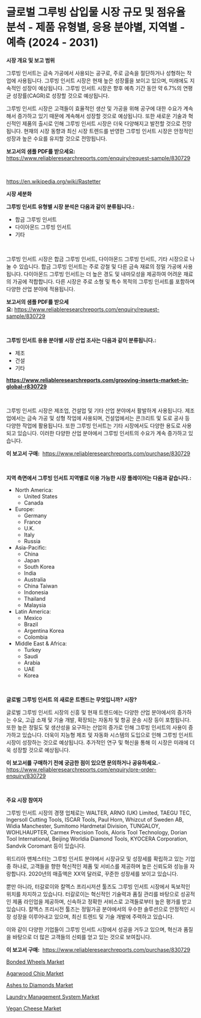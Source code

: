 <p><h1>글로벌 그루빙 삽입물 시장 규모 및 점유율 분석 - 제품 유형별, 응용 분야별, 지역별 - 예측 (2024 - 2031)</h1></p><p><strong>시장 개요 및 보고 범위</strong></p>
<p><p>그루빙 인서트는 금속 가공에서 사용되는 공구로, 주로 금속을 절단하거나 성형하는 작업에 사용됩니다. 그루빙 인서트 시장은 현재 높은 성장률을 보이고 있으며, 미래에도 지속적인 성장이 예상됩니다. 그루빙 인서트 시장은 향후 예측 기간 동안 약 6.7%의 연평균 성장률(CAGR)로 성장할 것으로 예상됩니다.</p><p>그루빙 인서트 시장은 고객들이 효율적인 생산 및 가공을 위해 공구에 대한 수요가 계속해서 증가하고 있기 때문에 계속해서 성장할 것으로 예상됩니다. 또한 새로운 기술과 혁신적인 제품의 출시로 인해 그루빙 인서트 시장은 더욱 다양해지고 발전할 것으로 전망됩니다. 현재의 시장 동향과 최신 시장 트렌드를 반영한 그루빙 인서트 시장은 안정적인 성장과 높은 수요를 유지할 것으로 전망됩니다.</p></p>
<p><strong>보고서의 샘플 PDF를 받으세요:</strong> <a href="https://www.reliableresearchreports.com/enquiry/request-sample/830729">https://www.reliableresearchreports.com/enquiry/request-sample/830729</a></p>
<p>&nbsp;</p>
<p><a href="https://en.wikipedia.org/wiki/Rastetter">https://en.wikipedia.org/wiki/Rastetter</a></p>
<p><strong>시장 세분화</strong></p>
<p><strong>그루빙 인서트 유형별 시장 분석은 다음과 같이 분류됩니다.:</strong></p>
<p><ul><li>합금 그루빙 인서트</li><li>다이아몬드 그루빙 인서트</li><li>기타</li></ul></p>
<p>&nbsp;</p>
<p><p>그루빙 인서트 시장은 합금 그루빙 인서트, 다이아몬드 그루빙 인서트, 기타 시장으로 나눌 수 있습니다. 합금 그루빙 인서트는 주로 강철 및 다른 금속 재료의 정밀 가공에 사용됩니다. 다이아몬드 그루빙 인서트는 더 높은 경도 및 내마모성을 제공하여 어려운 재료의 가공에 적합합니다. 다른 시장은 주로 소형 및 특수 목적의 그루빙 인서트를 포함하며 다양한 산업 분야에 적용됩니다.</p></p>
<p><strong>보고서의 샘플 PDF를 받으세요:</strong>&nbsp;<a href="https://www.reliableresearchreports.com/enquiry/request-sample/830729">https://www.reliableresearchreports.com/enquiry/request-sample/830729</a></p>
<p>&nbsp;</p>
<p><strong> 그루빙 인서트 응용 분야별 시장 산업 조사는 다음과 같이 분류됩니다.:</strong></p>
<p><ul><li>제조</li><li>건설</li><li>기타</li></ul></p>
<p><strong><a href="https://www.reliableresearchreports.com/grooving-inserts-market-in-global-r830729">https://www.reliableresearchreports.com/grooving-inserts-market-in-global-r830729</a></strong></p>
<p>&nbsp;</p>
<p><p>그루빙 인서트 시장은 제조업, 건설업 및 기타 산업 분야에서 활발하게 사용됩니다. 제조업에서는 금속 가공 및 성형 작업에 사용되며, 건설업에서는 콘크리트 및 도로 공사 등 다양한 작업에 활용됩니다. 또한 그루빙 인서트는 기타 시장에서도 다양한 용도로 사용되고 있습니다. 이러한 다양한 산업 분야에서 그루빙 인서트의 수요가 계속 증가하고 있습니다.</p></p>
<p><strong>이 보고서 구매:</strong>&nbsp; <a href="https://www.reliableresearchreports.com/purchase/830729">https://www.reliableresearchreports.com/purchase/830729</a></p>
<p>&nbsp;</p>
<p><strong>지역 측면에서 그루빙 인서트 지역별로 이용 가능한 시장 플레이어는 다음과 같습니다.:</strong></p>
<p><ul>
    <li>
        North America:
        <ul>
            <li>United States</li>
            <li>Canada</li>
        </ul>
    </li>
    <li>
        Europe:
        <ul>
            <li>Germany</li>
            <li>France</li>
            <li>U.K.</li>
            <li>Italy</li>
            <li>Russia</li>
        </ul>
    </li>
    <li>
        Asia-Pacific:
        <ul>
            <li>China</li>
            <li>Japan</li>
            <li>South Korea</li>
            <li>India</li>
            <li>Australia</li>
            <li>China Taiwan</li>
            <li>Indonesia</li>
            <li>Thailand</li>
            <li>Malaysia</li>
        </ul>
    </li>
    <li>
        Latin America:
        <ul>
            <li>Mexico</li>
            <li>Brazil</li>
            <li>Argentina Korea</li>
            <li>Colombia</li>
        </ul>
    </li>
    <li>
        Middle East & Africa:
        <ul>
            <li>Turkey</li>
            <li>Saudi</li>
            <li>Arabia</li>
            <li>UAE</li>
            <li>Korea</li>
        </ul>
    </li>
    </ul></p>
<p>&nbsp;</p>
<p><strong>글로벌 그루빙 인서트 의 새로운 트렌드는 무엇입니까? 시장?</strong></p>
<p><p>글로벌 그루빙 인서트 시장의 신흥 및 현재 트렌드에는 다양한 산업 분야에서의 증가하는 수요, 고급 소재 및 기술 개발, 확장되는 자동차 및 항공 운송 시장 등이 포함됩니다. 또한 높은 정밀도 및 생산성을 요구하는 산업의 증가로 인해 그루빙 인서트의 사용이 증가하고 있습니다. 더욱이 지능형 제조 및 자동화 시스템의 도입으로 인해 그루빙 인서트 시장이 성장하는 것으로 예상됩니다. 추가적인 연구 및 혁신을 통해 이 시장은 미래에 더욱 성장할 것으로 예상됩니다.</p></p>
<p><strong>이 보고서를 구매하기 전에 궁금한 점이 있으면 문의하거나 공유하세요.</strong>- <a href="https://www.reliableresearchreports.com/enquiry/pre-order-enquiry/830729">https://www.reliableresearchreports.com/enquiry/pre-order-enquiry/830729</a></p>
<p>&nbsp;</p>
<p><strong>주요 시장 참여자</strong></p>
<p><p>그루빙 인서트 시장의 경쟁 업체로는 WALTER, ARNO (UK) Limited, TAEGU TEC, Ingersoll Cutting Tools, ISCAR Tools, Paul Horn, Whizcut of Sweden AB, Widia Manchester, Sumitomo Hardmetal Division, TUNGALOY, WOHLHAUPTER, Carmex Precision Tools, Aloris Tool Technology, Dorian Tool International, Beijing Worldia Diamond Tools, KYOCERA Corporation, Sandvik Coromant 등이 있습니다.</p><p>위드리아 맨체스터는 그루빙 인서트 분야에서 시장규모 및 성장세를 확립하고 있는 기업 중 하나로, 고객들을 향한 혁신적인 제품 및 서비스를 제공하며 높은 신뢰도와 성능을 자랑합니다. 2020년의 매출액은 XX억 달러로, 꾸준한 성장세를 보이고 있습니다.</p><p>뿐만 아니라, 터갈로이와 칼멕스 프리시저션 툴즈도 그루빙 인서트 시장에서 독보적인 위치를 차지하고 있습니다. 터갈로이는 혁신적인 기술력과 품질 관리를 바탕으로 성공적인 제품 라인업을 제공하며, 신속하고 정확한 서비스로 고객들로부터 높은 평가를 받고 있습니다. 칼멕스 프리시전 툴즈는 정밀가공 분야에서의 우수한 솔루션으로 안정적인 시장 성장을 이루어내고 있으며, 최신 트렌드 및 기술 개발에 주력하고 있습니다.</p><p>이와 같이 다양한 기업들이 그루빙 인서트 시장에서 성공을 거두고 있으며, 혁신과 품질을 바탕으로 더 많은 고객들의 신뢰를 얻고 있는 것으로 보여집니다.</p></p>
<p><strong>이 보고서 구매:</strong>&nbsp;&nbsp;<a href="https://www.reliableresearchreports.com/purchase/830729">https://www.reliableresearchreports.com/purchase/830729</a></p>
<p><p><a href="https://github.com/JosephWillisbXXgf/Market-Research-Report-List-1/blob/main/bonded-wheels-market.md">Bonded Wheels Market</a></p><p><a href="https://github.com/mdkiwi4kiwi/Market-Research-Report-List-1/blob/main/agarwood-chip-market.md">Agarwood Chip Market</a></p><p><a href="https://issuu.com/reportprime-2/docs/ashes-to-diamonds-market-size-2030.pptx">Ashes to Diamonds Market</a></p><p><a href="https://issuu.com/reportprime-2/docs/laundry-management-system-market-size-2030.pptx">Laundry Management System Market</a></p><p><a href="https://www.linkedin.com/pulse/vegan-cheese-market-size-growth-industry-analysis-segmentation-lno7e">Vegan Cheese Market</a></p></p>